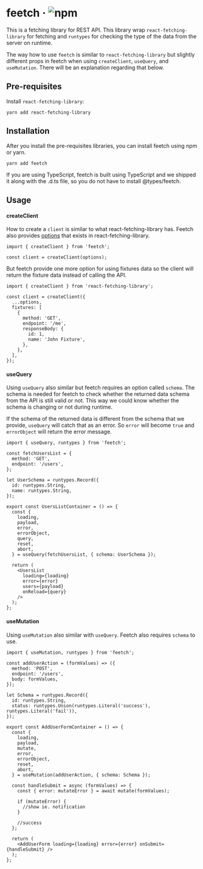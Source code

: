 # feetch · ![npm](https://img.shields.io/npm/v/feetch)

This is a fetching library for REST API. This library wrap `react-fetching-library` for fetching and `runtypes` for checking the type of the data from the server on runtime.

The way how to use `feetch` is similar to `react-fetching-library` but slightly different props in feetch when using `createClient`, `useQuery`, and `useMutation`. There will be an explanation regarding that below.

## Pre-requisites

Install `react-fetching-library`:

```
yarn add react-fetching-library
```

## Installation

After you install the pre-requisites libraries, you can install feetch using npm or yarn.

```
yarn add feetch
```

If you are using TypeScript, feetch is built using TypeScript and we shipped it along with the .d.ts file, so you do not have to install @types/feetch.

## Usage

#### createClient

How to create a `client` is similar to what react-fetching-library has. Feetch also provides [options](https://marcin-piela.github.io/react-fetching-library/#/?id=available-options) that exists in react-fetching-library.

```tsx
import { createClient } from 'feetch';

const client = createClient(options);
```

But feetch provide one more option for using fixtures data so the client will return the fixture data instead of calling the API.

```tsx
import { createClient } from 'react-fetching-library';

const client = createClient({
  ...options,
  fixtures: [
    {
      method: 'GET',
      endpoint: '/me',
      responseBody: {
        id: 1,
        name: 'John Fixture',
      },
    },
  ],
});
```

#### useQuery

Using `useQuery` also similar but feetch requires an option called `schema`. The schema is needed for feetch to check whether the returned data schema from the API is still valid or not. This way we could know whether the schema is changing or not during runtime.

If the schema of the returned data is different from the schema that we provide, `useQuery` will catch that as an error. So `error` will become `true` and `errorObject` will return the error message.

```tsx
import { useQuery, runtypes } from 'feetch';

const fetchUsersList = {
  method: 'GET',
  endpoint: '/users',
};

let UserSchema = runtypes.Record({
  id: runtypes.String,
  name: runtypes.String,
});

export const UsersListContainer = () => {
  const {
    loading,
    payload,
    error,
    errorObject,
    query,
    reset,
    abort,
  } = useQuery(fetchUsersList, { schema: UserSchema });

  return (
    <UsersList
      loading={loading}
      error={error}
      users={payload}
      onReload={query}
    />
  );
};
```

#### useMutation

Using `useMutation` also similar with `useQuery`. Feetch also requires `schema` to use.

```tsx
import { useMutation, runtypes } from 'feetch';

const addUserAction = (formValues) => ({
  method: 'POST',
  endpoint: '/users',
  body: formValues,
});

let Schema = runtypes.Record({
  id: runtypes.String,
  status: runtypes.Union(runtypes.Literal('success'), runtypes.Literal('fail')),
});

export const AddUserFormContainer = () => {
  const {
    loading,
    payload,
    mutate,
    error,
    errorObject,
    reset,
    abort,
  } = useMutation(addUserAction, { schema: Schema });

  const handleSubmit = async (formValues) => {
    const { error: mutateError } = await mutate(formValues);

    if (mutateError) {
      //show ie. notification
    }

    //success
  };

  return (
    <AddUserForm loading={loading} error={error} onSubmit={handleSubmit} />
  );
};
```
